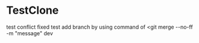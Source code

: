 # TestClone
test conflict fixed
test add branch by using command of <git merge --no-ff -m "message" dev
